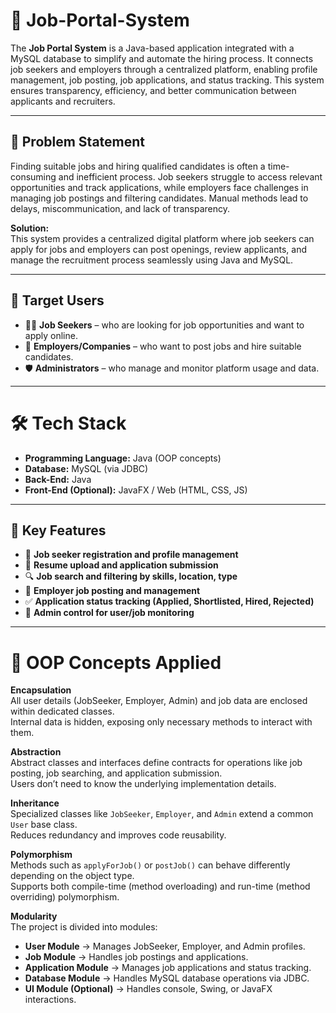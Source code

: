 
# 💼 Job-Portal-System

The **Job Portal System** is a Java-based application integrated with a MySQL database to simplify and automate the hiring process. It connects job seekers and employers through a centralized platform, enabling profile management, job posting, job applications, and status tracking. This system ensures transparency, efficiency, and better communication between applicants and recruiters.

---

## 📝 Problem Statement

Finding suitable jobs and hiring qualified candidates is often a time-consuming and inefficient process. Job seekers struggle to access relevant opportunities and track applications, while employers face challenges in managing job postings and filtering candidates. Manual methods lead to delays, miscommunication, and lack of transparency.

**Solution:**  
This system provides a centralized digital platform where job seekers can apply for jobs and employers can post openings, review applicants, and manage the recruitment process seamlessly using Java and MySQL.

---

## 🎯 Target Users
- 👨‍🎓 **Job Seekers** – who are looking for job opportunities and want to apply online.  
- 🏢 **Employers/Companies** – who want to post jobs and hire suitable candidates.  
- 🛡️ **Administrators** – who manage and monitor platform usage and data.  

---

# 🛠️ Tech Stack

- **Programming Language:** Java (OOP concepts)  
- **Database:** MySQL (via JDBC)  
- **Back-End:** Java
- **Front-End (Optional):** JavaFX / Web (HTML, CSS, JS)  

---

## 📌 Key Features
- 👤 **Job seeker registration and profile management**  
- 📄 **Resume upload and application submission**  
- 🔍 **Job search and filtering by skills, location, type**  
- 📝 **Employer job posting and management**  
- ✅ **Application status tracking (Applied, Shortlisted, Hired, Rejected)**  
- 💬 **Admin control for user/job monitoring**  

---
# 🎯 OOP Concepts Applied

**Encapsulation**  
All user details (JobSeeker, Employer, Admin) and job data are enclosed within dedicated classes.  
Internal data is hidden, exposing only necessary methods to interact with them.

**Abstraction**  
Abstract classes and interfaces define contracts for operations like job posting, job searching, and application submission.  
Users don’t need to know the underlying implementation details.

**Inheritance**  
Specialized classes like `JobSeeker`, `Employer`, and `Admin` extend a common `User` base class.  
Reduces redundancy and improves code reusability.

**Polymorphism**  
Methods such as `applyForJob()` or `postJob()` can behave differently depending on the object type.  
Supports both compile-time (method overloading) and run-time (method overriding) polymorphism.

**Modularity**  
The project is divided into modules:  
- **User Module** → Manages JobSeeker, Employer, and Admin profiles.  
- **Job Module** → Handles job postings and applications.  
- **Application Module** → Manages job applications and status tracking.  
- **Database Module** → Handles MySQL database operations via JDBC.  
- **UI Module (Optional)** → Handles console, Swing, or JavaFX interactions.


